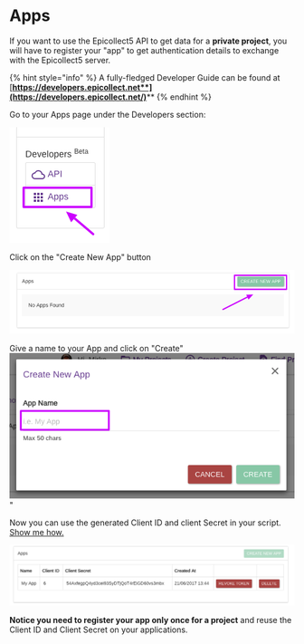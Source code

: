 # Apps

If you want to use the Epicollect5 API to get data for a **private project**, you will have to register your "app" to get authentication details to exchange with the Epicollect5 server.&#x20;

{% hint style="info" %}
A fully-fledged Developer Guide can be found at [**https://developers.epicollect.net**](https://developers.epicollect.net/)****
{% endhint %}

Go to your Apps page under the Developers section:

![](../.gitbook/assets/api-4.png)

Click on the "Create New App" button

![](../.gitbook/assets/api-5.png)

Give a name to your App and click on "Create"![](../.gitbook/assets/api-6.png)"

Now you can use the generated Client ID and client Secret in your script. [Show me how.](https://epicollect5.gitbooks.io/epicollect5-api/content/client-credentials-grant/retrieve-token.html)

![](../.gitbook/assets/api-8.png)

**Notice you need to register your app only once for a project** and reuse the Client ID and Client Secret on your applications.

